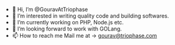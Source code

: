 - 👋 Hi, I’m @GouravAtTriophase
- 👀 I’m interested in writing quality code and building softwares.
- 🌱 I’m currently working on PHP, Node.js etc.
- 💞️ I’m looking forward to work with GOLang.
- 📫 How to reach me Mail me at -> gourav@triophase.com

<!---
GouravAtTriophase/GouravAtTriophase is a ✨ special ✨ repository because its `README.md` (this file) appears on your GitHub profile.
You can click the Preview link to take a look at your changes.
--->
